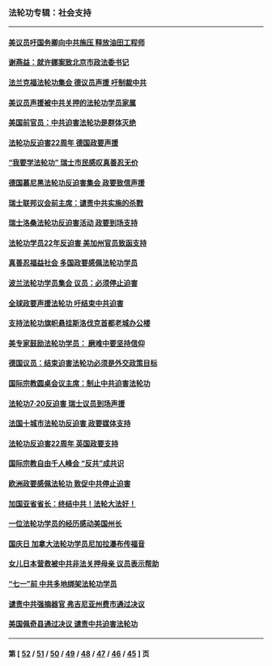 ### 法轮功专辑：社会支持
---
#### [美议员吁国务卿向中共施压 释放油田工程师](../../pages/nf4386/n13233845.md?09230430) 
#### [谢燕益：就许娜案致北京市政法委书记](../../pages/nf4386/n13182701.md?09230430) 
#### [法兰克福法轮功集会 德议员声援 吁制裁中共](../../pages/nf4386/n13175975.md?09230430) 
#### [美议员声援被中共关押的法轮功学员家属](../../pages/nf4386/n13158310.md?09230430) 
#### [美国前官员：中共迫害法轮功是群体灭绝](../../pages/nf4386/n13157750.md?09230430) 
#### [法轮功反迫害22周年 德国政要声援](../../pages/nf4386/n13143632.md?09230430) 
#### [“我要学法轮功” 瑞士市民感叹真善忍无价](../../pages/nf4386/n13129633.md?09230430) 
#### [德国慕尼黑法轮功反迫害集会 政要致信声援](../../pages/nf4386/n13129148.md?09230430) 
#### [瑞士联邦议会前主席：谴责中共实施的杀戮](../../pages/nf4386/n13127336.md?09230430) 
#### [瑞士洛桑法轮功反迫害活动 政要到场支持](../../pages/nf4386/n13119398.md?09230430) 
#### [法轮功学员22年反迫害 美加州官员致函支持](../../pages/nf4386/n13118879.md?09230430) 
#### [真善忍福益社会 多国政要感佩法轮功学员](../../pages/nf4386/n13116951.md?09230430) 
#### [波兰法轮功学员集会 议员：必须停止迫害](../../pages/nf4386/n13116685.md?09230430) 
#### [全球政要声援法轮功 吁结束中共迫害](../../pages/nf4386/n13114441.md?09230430) 
#### [支持法轮功旗帜悬挂斯洛伐克首都老城办公楼](../../pages/nf4386/n13112261.md?09230430) 
#### [美专家鼓励法轮功学员： 磨难中要坚持信仰](../../pages/nf4386/n13108359.md?09230430) 
#### [德国议员：结束迫害法轮功必须是外交政策目标](../../pages/nf4386/n13109600.md?09230430) 
#### [国际宗教圆桌会议主席：制止中共迫害法轮功](../../pages/nf4386/n13108177.md?09230430) 
#### [法轮功7·20反迫害 瑞士议员到场声援](../../pages/nf4386/n13107072.md?09230430) 
#### [法国十城市法轮功反迫害 政要媒体支持](../../pages/nf4386/n13104833.md?09230430) 
#### [法轮功反迫害22周年 英国政要支持](../../pages/nf4386/n13091349.md?09230430) 
#### [国际宗教自由千人峰会 “反共”成共识](../../pages/nf4386/n13091403.md?09230430) 
#### [欧洲政要感佩法轮功 敦促中共停止迫害](../../pages/nf4386/n13090743.md?09230430) 
#### [加国亚省省长：终结中共！法轮大法好！](../../pages/nf4386/n13084394.md?09230430) 
#### [一位法轮功学员的经历感动美国州长](../../pages/nf4386/n13078953.md?09230430) 
#### [国庆日 加拿大法轮功学员尼加拉瀑布传福音](../../pages/nf4386/n13064493.md?09230430) 
#### [女儿日本营救被中共非法关押母亲 议员表示帮助](../../pages/nf4386/n13053042.md?09230430) 
#### [“七一”前 中共多地绑架法轮功学员](../../pages/nf4386/n13045655.md?09230430) 
#### [谴责中共强摘器官 弗吉尼亚州费市通过决议](../../pages/nf4386/n13040108.md?09230430) 
#### [美国佩奇县通过决议 谴责中共迫害法轮功](../../pages/nf4386/n13027185.md?09230430) 

---
#### 第 [ [52](./52.md?09230430) / [51](./51.md?09230430) / [50](./50.md?09230430) / [49](./49.md?09230430) / [48](./48.md?09230430) / [47](./47.md?09230430) / [46](./46.md?09230430) / [45](./45.md?09230430) ] 页
